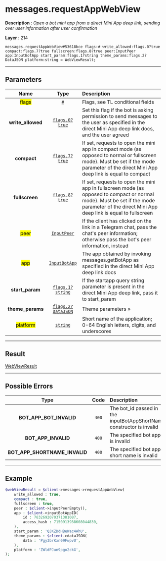 # messages.requestAppWebView

**Description** : *Open a bot mini app from a direct Mini App deep link, sending over user information after user confirmation*

**Layer** : 214

```tl
messages.requestAppWebView#53618bce flags:# write_allowed:flags.0?true compact:flags.7?true fullscreen:flags.8?true peer:InputPeer app:InputBotApp start_param:flags.1?string theme_params:flags.2?DataJSON platform:string = WebViewResult;
```

---

## Parameters

| Name | Type | Description |
| :---: | :---: | :--- |
| <mark>flags</mark> | [`#`](type/#) | Flags, see TL conditional fields |
| **write_allowed** | [`flags.0?true`](type/true) | Set this flag if the bot is asking permission to send messages to the user as specified in the direct Mini App deep link docs, and the user agreed |
| **compact** | [`flags.7?true`](type/true) | If set, requests to open the mini app in compact mode (as opposed to normal or fullscreen mode). Must be set if the mode parameter of the direct Mini App deep link is equal to compact |
| **fullscreen** | [`flags.8?true`](type/true) | If set, requests to open the mini app in fullscreen mode (as opposed to compact or normal mode). Must be set if the mode parameter of the direct Mini App deep link is equal to fullscreen |
| <mark>peer</mark> | [`InputPeer`](type/InputPeer) | If the client has clicked on the link in a Telegram chat, pass the chat's peer information; otherwise pass the bot's peer information, instead |
| <mark>app</mark> | [`InputBotApp`](type/InputBotApp) | The app obtained by invoking messages.getBotApp as specified in the direct Mini App deep link docs |
| **start_param** | [`flags.1?string`](type/string) | If the startapp query string parameter is present in the direct Mini App deep link, pass it to start_param |
| **theme_params** | [`flags.2?DataJSON`](type/DataJSON) | Theme parameters » |
| <mark>platform</mark> | [`string`](type/string) | Short name of the application; 0-64 English letters, digits, and underscores |

---

## Result

[WebViewResult](type/WebViewResult)

---

## Possible Errors

| Type | Code | Description |
| :---: | :---: | :--- |
| **BOT_APP_BOT_INVALID** | `400` | The bot_id passed in the inputBotAppShortName constructor is invalid |
| **BOT_APP_INVALID** | `400` | The specified bot app is invalid |
| **BOT_APP_SHORTNAME_INVALID** | `400` | The specified bot app short name is invalid |

---

## Example

```php
$webViewResult = $client->messages->requestAppWebView(
	write_allowed : true,
	compact : true,
	fullscreen : true,
	peer : $client->inputPeerEmpty(),
	app : $client->inputBotAppID(
		id : 7832692070371381087,
		access_hash : 7150913938608044830,
	),
	start_param : 'QJKZDdHBeWac4AhU',
	theme_params : $client->dataJSON(
		data : 'Pgy3brKxn09FwpvU',
	),
	platform : 'ZWldPJun9pgo2ckG',
);
```